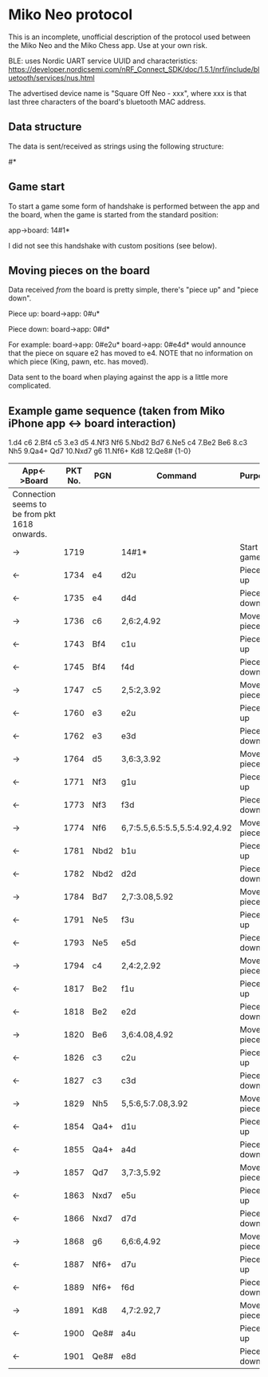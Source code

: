 # Miko Neo protocol

This is an incomplete, unofficial description of the protocol used between the Miko Neo and the Miko Chess app. Use at your own risk.  

BLE: uses Nordic UART service UUID and characteristics:  
https://developer.nordicsemi.com/nRF_Connect_SDK/doc/1.5.1/nrf/include/bluetooth/services/nus.html

The advertised device name is "Square Off Neo - xxx", where xxx is that last three characters of the board's bluetooth MAC address.

## Data structure

The data is sent/received as strings using the following structure:

<commandId>#<data>*

## Game start

To start a game some form of handshake is performed between the app and the board, when the game is started from the standard position:

app->board: 14#1*
<!-- board->app: 14#GO* THIS DOES NOT APPEAR TO HAPPEN ON THE MIKO NEO -->

I did not see this handshake with custom positions (see below).

## Moving pieces on the board

Data received *from* the board is pretty simple, there's "piece up" and "piece down".

Piece up:
board->app: 0#<square>u*

Piece down:
board->app: 0#<square>d*

For example:
	board->app: 0#e2u*
	board->app: 0#e4d*
would announce that the piece on square e2 has moved to e4.
NOTE that no information on which piece (King, pawn, etc. has moved).

Data sent to the board when playing against the app is a little more complicated.

<!-- 

## Set occupied squares (set custom position)

To continue a game at a predefined position or to set up a custom position the app sends to the board which squares should be occupied (1) or not (0):
There is a 1 or 0 for each square, in the following order: a1-a8, b1-b8, c1-c8, ...

# example position after resuming d2-d4, d7-d5:
app->board: 30#1100001111000011110000111001100111000011110000111100001111000011*

TODO: I don't know if the board sends anything back after this command.

## Read board command

This command is sent by the app after receiving a "piece down". Not sure if this clears the LEDs, or what happens if this command is omitted.
app->board: 30#R*

The board then sends the occupied squares back.
The format is the same as the set occupied squares command above.
Example after e4, e5:
board->app: 30#1100001111000011110000111100001110011001110000111100001111000011*

If the returned squares represent the board representation of the app then the app sends the following back to the board:

app->board: 26#ISG*

This can be omitted, I don't know what the board does with this information.

## LED control

It seems that the LEDs for the players' moves are controlled by the board itself, at least I did not see any command on the BLE interface.

Otherwise the following command can be sent to light up LEDs:

app->board: 25#<square><square><square...>*
Example:
app->board: 25#c8d7e6f5*

### King in check

This command makes a sound on the board when the King is in check.

app->board: 27#ck*

### Game result

When the game ends the app sends the result to the board, presumably so the board can light up some LEDs.

#### White wins

app->board: 27#wt*

#### Black wins

app->board: 27#bl*

#### Draw

app->board: 27#dw*

## Battery status request?

The app periodically sends the following command to the board, the first one right after the initial handshake command:

app->board: 4#*

The board answers with some value:
board->app: 22#3.52*

I've seen various other values, with lower values over time, so I presume this is some kind of battery status, although I have found nothing in the app to indicate this.
board->app: 22#3.67*
board->app: 22#3.65*
board->app: 22#3.60*
-->

## Example game sequence (taken from Miko iPhone app <-> board interaction)
1.d4 c6 2.Bf4 c5 3.e3 d5 4.Nf3 Nf6 5.Nbd2 Bd7 6.Ne5 c4 7.Be2 Be6 8.c3 Nh5 9.Qa4+ Qd7 10.Nxd7 g6 11.Nf6+ Kd8 12.Qe8# {1-0}

|App<->Board|PKT No.| PGN |Command                      |Purpose   |
|-----------|-------|-----|-----------------------------|----------|
|Connection seems to be from pkt 1618 onwards.                     |
|->         |1719   |     |14#1*                        |Start game|
|<-         |1734   |e4   |d2u                          |Piece up  |
|<-         |1735   |e4   |d4d                          |Piece down|
|->         |1736   |c6   |2,6:2,4.92                   |Move piece|
|<-         |1743   |Bf4  |c1u                          |Piece up  |
|<-         |1745   |Bf4  |f4d                          |Piece down|
|->         |1747   |c5   |2,5:2,3.92                   |Move piece|
|<-         |1760   |e3   |e2u                          |Piece up  |
|<-         |1762   |e3   |e3d                          |Piece down|
|->         |1764   |d5   |3,6:3,3.92                   |Move piece|
|<-         |1771   |Nf3  |g1u                          |Piece up  |
|<-         |1773   |Nf3  |f3d                          |Piece down|
|->         |1774   |Nf6  |6,7:5.5,6.5:5.5,5.5:4.92,4.92|Move piece|
|<-         |1781   |Nbd2 |b1u                          |Piece up  |
|<-         |1782   |Nbd2 |d2d                          |Piece down|
|->         |1784   |Bd7  |2,7:3.08,5.92                |Move piece|
|<-         |1791   |Ne5  |f3u                          |Piece up  |
|<-         |1793   |Ne5  |e5d                          |Piece down|
|->         |1794   |c4   |2,4:2,2.92                   |Move piece|
|<-         |1817   |Be2  |f1u                          |Piece up  |
|<-         |1818   |Be2  |e2d                          |Piece down|
|->         |1820   |Be6  |3,6:4.08,4.92                |Move piece|
|<-         |1826   |c3   |c2u                          |Piece up  |
|<-         |1827   |c3   |c3d                          |Piece down|
|->         |1829   |Nh5  |5,5:6,5:7.08,3.92            |Move piece|
|<-         |1854   |Qa4+ |d1u                          |Piece up  |
|<-         |1855   |Qa4+ |a4d                          |Piece down|
|->         |1857   |Qd7  |3,7:3,5.92                   |Move piece|
|<-         |1863   |Nxd7 |e5u                          |Piece up  |
|<-         |1866   |Nxd7 |d7d                          |Piece down|
|->         |1868   |g6   |6,6:6,4.92                   |Move piece|
|<-         |1887   |Nf6+ |d7u                          |Piece up  |
|<-         |1889   |Nf6+ |f6d                          |Piece down|
|->         |1891   |Kd8  |4,7:2.92,7                   |Move piece|
|<-         |1900   |Qe8# |a4u                          |Piece up  |
|<-         |1901   |Qe8# |e8d                          |Piece down|



